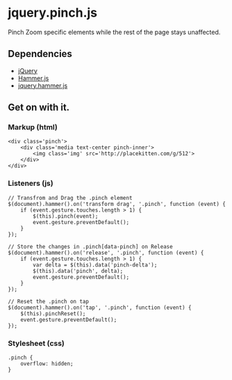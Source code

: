 # jquery.pinch.js

Pinch Zoom specific elements while the rest of the page stays unaffected.

## Dependencies

- [jQuery](https://github.com/jquery/jquery)
- [Hammer.js](https://github.com/EightMedia/hammer.js)
- [jquery.hammer.js](https://github.com/EightMedia/hammer.js/blob/master/plugins/jquery.hammer.js)

## Get on with it.

### Markup (html)
    
    <div class='pinch'>
        <div class='media text-center pinch-inner'>
            <img class='img' src='http://placekitten.com/g/512'>
        </div>
    </div>

### Listeners (js)

    // Transfrom and Drag the .pinch element
    $(document).hammer().on('transform drag', '.pinch', function (event) {
        if (event.gesture.touches.length > 1) {
            $(this).pinch(event);
            event.gesture.preventDefault();            
        }
    });

    // Store the changes in .pinch[data-pinch] on Release
    $(document).hammer().on('release', '.pinch', function (event) {
        if (event.gesture.touches.length > 1) {
            var delta = $(this).data('pinch-delta');
            $(this).data('pinch', delta);
            event.gesture.preventDefault();
        }
    });

    // Reset the .pinch on tap
    $(document).hammer().on('tap', '.pinch', function (event) {
        $(this).pinchReset();
        event.gesture.preventDefault();
    });

### Stylesheet (css)
    
    .pinch {
        overflow: hidden;
    }